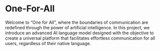 # One-For-All
Welcome to “One for All”, where the boundaries of communication are redefined through the power of artificial intelligence.   In this project, we introduce an advanced AI language model designed with the objective to create a universal platform that facilitates effortless communication for all users, regardless of their native language.
